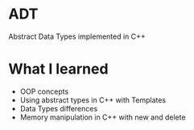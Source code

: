 # ADT

Abstract Data Types implemented in C++

# What I learned

* OOP concepts
* Using abstract types in C++ with Templates
* Data Types differences
* Memory manipulation in C++ with new and delete
